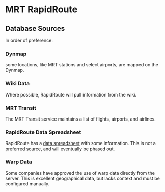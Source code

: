 # MRT RapidRoute

## Database Sources

In order of preference:

### Dynmap

some locations, like MRT stations and select airports, are mapped on the Dynmap.

### Wiki Data

Where possible, RapidRoute will pull information from the wiki.

### MRT Transit

The MRT Transit service maintains a list of flights, airports, and airlines.

### RapidRoute Data Spreadsheet

RapidRoute has a [data spreadsheet](https://docs.google.com/spreadsheets/d/13t7mHiW9HZjbx9eFP2uTAO5tLyAelt5_iITqym2Ejn8/edit#gid=671025968) with some information. This is not a preferred source, and will eventually be phased out.

### Warp Data

Some companies have approved the use of warp data directly from the server. This is excellent geographical data, but lacks context and must be configured manually.
